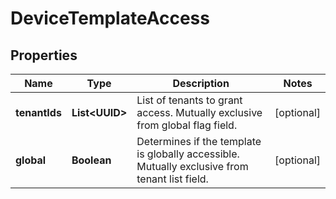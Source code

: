 

# DeviceTemplateAccess


## Properties

Name | Type | Description | Notes
------------ | ------------- | ------------- | -------------
**tenantIds** | **List&lt;UUID&gt;** | List of tenants to grant access. Mutually exclusive from global flag field. |  [optional]
**global** | **Boolean** | Determines if the template is globally accessible. Mutually exclusive from tenant list field. |  [optional]



